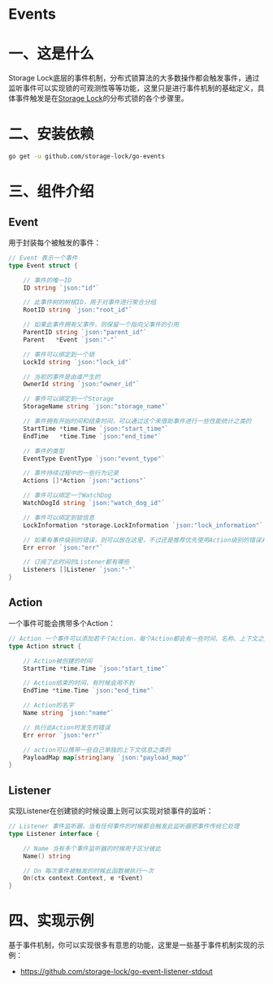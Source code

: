 # Events

# 一、这是什么

Storage Lock底层的事件机制，分布式锁算法的大多数操作都会触发事件，通过监听事件可以实现锁的可观测性等等功能，这里只是进行事件机制的基础定义，具体事件触发是在[Storage Lock](https://github.com/storage-lock/go-storage-lock)的分布式锁的各个步骤里。

# 二、安装依赖

```bash
go get -u github.com/storage-lock/go-events
```

# 三、组件介绍

## Event

用于封装每个被触发的事件：

```go
// Event 表示一个事件
type Event struct {

	// 事件的唯一ID
	ID string `json:"id"`

	// 此事件树的树根ID，用于对事件进行聚合分组
	RootID string `json:"root_id"`

	// 如果此事件拥有父事件，则保留一个指向父事件的引用
	ParentID string `json:"parent_id"`
	Parent   *Event `json:"-"`

	// 事件可以绑定到一个锁
	LockId string `json:"lock_id"`

	// 当前的事件是由谁产生的
	OwnerId string `json:"owner_id"`

	// 事件可以绑定到一个Storage
	StorageName string `json:"storage_name"`

	// 事件拥有开始时间和结束时间，可以通过这个来借助事件进行一些性能统计之类的
	StartTime *time.Time `json:"start_time"`
	EndTime   *time.Time `json:"end_time"`

	// 事件的类型
	EventType EventType `json:"event_type"`

	// 事件持续过程中的一些行为记录
	Actions []*Action `json:"actions"`

	// 事件可以绑定一个WatchDog
	WatchDogId string `json:"watch_dog_id"`

	// 事件可以绑定到锁信息
	LockInformation *storage.LockInformation `json:"lock_information"`

	// 如果有事件级别的错误，则可以放在这里，不过还是推荐优先使用Action级别的错误对Action进行精准绑定
	Err error `json:"err"`

	// 订阅了此时间的Listener都有哪些
	Listeners []Listener `json:"-"`
}
```

## Action

一个事件可能会携带多个Action：

```go
// Action 一个事件可以添加若干个Action，每个Action都会有一些时间、名称、上下文之类的
type Action struct {

	// Action被创建的时间
	StartTime *time.Time `json:"start_time"`

	// Action结束的时间，有时候会用不到
	EndTime *time.Time `json:"end_time"`

	// Action的名字
	Name string `json:"name"`

	// 执行此Action时发生的错误
	Err error `json:"err"`

	// action可以携带一些自己单独的上下文信息之类的
	PayloadMap map[string]any `json:"payload_map"`
}
```

## Listener

实现Listener在创建锁的时候设置上则可以实现对锁事件的监听： 

```go
// Listener 事件监听器，当有任何事件的时候都会触发此监听器把事件传给它处理
type Listener interface {

	// Name 当有多个事件监听器的时候用于区分彼此
	Name() string

	// On 每次事件被触发的时候此函数被执行一次
	On(ctx context.Context, e *Event)
}
```

# 四、实现示例

基于事件机制，你可以实现很多有意思的功能，这里是一些基于事件机制实现的示例：

- https://github.com/storage-lock/go-event-listener-stdout

